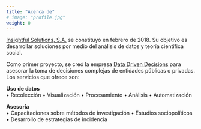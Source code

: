 ```yaml
---
title: "Acerca de"
# image: "profile.jpg"
weight: 0
---
```


[Insightful Solutions, S.A.](/) se constituyó en febrero de 2018. Su objetivo es desarrollar soluciones por medio del análisis de datos y teoría científica social. 

Como primer proyecto, se creó la empresa [Data Driven Decisions](https://d3.insightful-s.com/) para asesorar la toma de decisiones complejas de entidades públicas o privadas. Los servicios que ofrece son: 

<strong>Uso de datos</strong> <br>
&bull; Recolección 
&bull; Visualización 
&bull; Procesamiento 
&bull; Análisis
&bull; Automatización

<strong>Asesoría</strong> <br>
&bull; Capacitaciones sobre métodos de investigación
&bull; Estudios sociopolíticos 
&bull; Desarrollo de estrategias de incidencia